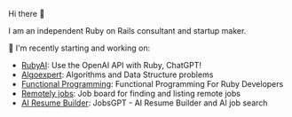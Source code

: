 Hi there 👋

I am an independent Ruby on Rails consultant and startup maker.

🔭 I'm recently starting and working on:

* [RubyAI](https://github.com/alexshapalov/rubyai): Use the OpenAI API with Ruby, ChatGPT!
* [Algoexpert](https://github.com/alexshapalov/algoexpert): Algorithms and Data Structure problems
* [Functional Programming](https://github.com/alexshapalov/Functional-Programming-For-Ruby-Developers): Functional Programming For Ruby Developers
* [Remotely jobs](https://www.remotely.jobs): Job board for finding and listing remote jobs
* [AI Resume Builder](https://www.jobsgpt.org): JobsGPT - AI Resume Builder and AI job search

<!-- * [Monorails](https://github.com/alexshapalov/monorails): Monolith Ruby on Rails application (Best Practice) -->
<!--  Collection of useful libraries for web30, Crypto, and Blockchain. -->
<!-- ### 🌱 I’m currently learning and watching: -->
<!-- * [whatthegem](https://github.com/zverok/whatthegem): Console tool for fetching information about gems (stats, usage, recent changes) -->

<!-- **SashkaSh/SashkaSh** is a ✨ _special_ ✨ repository because its `README.md` (this file) appears on your GitHub profile.
